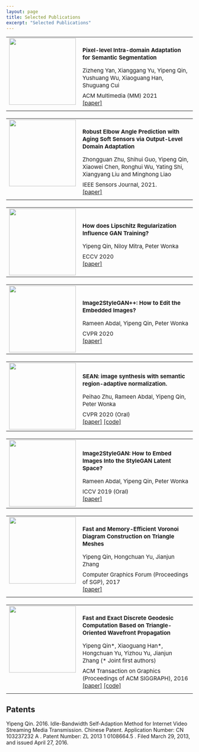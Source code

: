 ```yaml
---
layout: page
title: Selected Publications
excerpt: "Selected Publications"
---
```


<table style="width:100%;margin-bottom: 20px;">
	<tr>
		<td style="vertical-align:top;width:180px;"><img src="../images/2021_ACMMM_PixelDA.JPG" style="width:180px;"></td>
		<td style="vertical-align:middle; font-size:15px; line-height:20px; margin: 0; padding: 10px;">
				<p style="margin-bottom: 8px;"><strong>Pixel-level Intra-domain Adaptation for Semantic Segmentation</strong></p>
				<p style="margin-bottom: 8px;">Zizheng Yan, Xianggang Yu, Yipeng Qin, Yushuang Wu, Xiaoguang Han, Shuguang Cui</p>
				ACM Multimedia (MM) 2021
				<br/>
				<a href="" target="_blank"><u>[paper]</u></a>
		</td>
	</tr>
</table>

<table style="width:100%;margin-bottom: 20px;">
	<tr>
		<td style="vertical-align:top;width:180px;"><img src="../images/2021_IEEE_Sensors_Robust_angle_prediction.JPG" style="width:180px;"></td>
		<td style="vertical-align:middle; font-size:15px; line-height:20px; margin: 0; padding: 10px;">
				<p style="margin-bottom: 8px;"><strong>Robust Elbow Angle Prediction with Aging Soft Sensors via Output-Level Domain Adaptation</strong></p>
				<p style="margin-bottom: 8px;">Zhongguan Zhu, Shihui Guo, Yipeng Qin, Xiaowei Chen, Ronghui Wu, Yating Shi, Xiangyang Liu and Minghong Liao</p>
				IEEE Sensors Journal, 2021.
				<br/>
				<a href="https://doi.org/10.1109/JSEN.2021.3091004" target="_blank"><u>[paper]</u></a>
		</td>
	</tr>
</table>

<table style="width:100%;margin-bottom: 20px;">
	<tr>
		<td style="vertical-align:top;width:180px;"><img src="../images/2020_ECCV_GANLipschitz.JPG" style="width:180px;"></td>
		<td style="vertical-align:middle; font-size:15px; line-height:20px; margin: 0; padding: 10px;">
				<p style="margin-bottom: 8px;"><strong>How does Lipschitz Regularization Influence GAN Training?</strong></p>
				<p style="margin-bottom: 8px;">Yipeng Qin, Niloy Mitra, Peter Wonka </p>
				ECCV 2020
				<br/>
				<a href="https://www.ecva.net/papers/eccv_2020/papers_ECCV/html/2548_ECCV_2020_paper.php" target="_blank"><u>[paper]</u></a>
		</td>
	</tr>
</table>

<table style="width:100%;margin-bottom: 20px;">
	<tr>
		<td style="vertical-align:top;width:180px;"><img src="../images/2020_CVPR_image2styleganpp.JPG" style="width:180px;"></td>
		<td style="vertical-align:middle; font-size:15px; line-height:20px; margin: 0; padding: 10px;">
				<p style="margin-bottom: 8px;"><strong>Image2StyleGAN++: How to Edit the Embedded Images?</strong></p>
				<p style="margin-bottom: 8px;">Rameen Abdal, Yipeng Qin, Peter Wonka </p>
				CVPR 2020
				<br/>
				<a href="https://openaccess.thecvf.com/content_CVPR_2020/html/Abdal_Image2StyleGAN_How_to_Edit_the_Embedded_Images_CVPR_2020_paper.html" target="_blank"><u>[paper]</u></a>
		</td>
	</tr>
</table>

<table style="width:100%;margin-bottom: 20px;">
	<tr>
		<td style="vertical-align:top;width:180px;"><img src="../images/2020_CVPR_SEAN.JPG" style="width:180px;"></td>
		<td style="vertical-align:middle; font-size:15px; line-height:20px; margin: 0; padding: 10px;">
				<p style="margin-bottom: 8px;"><strong>SEAN: image synthesis with semantic region-adaptive normalization.</strong></p>
				<p style="margin-bottom: 8px;">Peihao Zhu, Rameen Abdal, Yipeng Qin, Peter Wonka </p>
				CVPR 2020 (Oral)
				<br/>
				<a href="https://openaccess.thecvf.com/content_CVPR_2020/html/Zhu_SEAN_Image_Synthesis_With_Semantic_Region-Adaptive_Normalization_CVPR_2020_paper.html" target="_blank">[paper]</a>
				<a href="https://github.com/ZPdesu/SEAN" target="_blank"><u>[code]</u></a>
		</td>
	</tr>
</table>

<table style="width:100%;margin-bottom: 20px;">
	<tr>
		<td style="vertical-align:top;width:180px;"><img src="../images/2019_ICCV_image2stylegan.JPG" style="width:180px;"></td>
		<td style="vertical-align:middle; font-size:15px; line-height:20px; margin: 0; padding: 10px;">
				<p style="margin-bottom: 8px;"><strong> Image2StyleGAN: How to Embed Images Into the StyleGAN Latent Space? </strong> </p>
				<p style="margin-bottom: 8px;">Rameen Abdal, Yipeng Qin, Peter Wonka </p>
				ICCV 2019 (Oral)
				<br/>
				<a href="http://openaccess.thecvf.com/content_ICCV_2019/html/Abdal_Image2StyleGAN_How_to_Embed_Images_Into_the_StyleGAN_Latent_Space_ICCV_2019_paper.html" target="_blank"><u>[paper]</u></a>
		</td>
	</tr>
</table>

<table style="width:100%;margin-bottom: 20px;">
	<tr>
		<td style="vertical-align:top;width:180px;"><img src="../images/2017_SGP.jpg" style="width:180px;"></td>
		<td style="vertical-align:middle; font-size:15px; line-height:20px; margin: 0; padding: 10px;">
				<p style="margin-bottom: 8px;"><strong> Fast and Memory-Efficient Voronoi Diagram Construction on Triangle Meshes </strong> </p>
				<p style="margin-bottom: 8px;">Yipeng Qin, Hongchuan Yu, Jianjun Zhang </p>
				Computer Graphics Forum (Proceedings of SGP), 2017
				<br/>
				<a href="http://dx.doi.org/10.1111/cgf.13248" target="_blank"><u>[paper]</u></a>		
		</td>
	</tr>
</table>

<table style="width:100%;margin-bottom: 20px;">
	<tr>
		<td style="vertical-align:top;width:180px;"><img src="../images/2016_SIGGRAPH.jpg" style="width:180px;"></td>
		<td style="vertical-align:middle;font-size:15px; line-height:20px; margin: 0; padding: 10px;">
				<p style="margin-bottom: 8px;"> <strong> Fast and Exact Discrete Geodesic Computation Based on Triangle-Oriented Wavefront Propagation </strong></p>
				<p style="margin-bottom: 8px;">Yipeng Qin*, Xiaoguang Han*, Hongchuan Yu, Yizhou Yu, Jianjun Zhang (* Joint first authors) </p>
				ACM Transaction on Graphics (Proceedings of ACM SIGGRAPH), 2016
				<br/>
				<a href="http://doi.org/10.1145/2897824.2925930" target="_blank"><u>[paper]</u></a>
				<a href="https://github.com/YipengQin/VTP_source_code" target="_blank"><u>[code]</u></a>	
		</td>
	</tr>
</table>


## Patents

Yipeng Qin. 2016. Idle-Bandwidth Self-Adaption Method for Internet Video Streaming Media Transmission. Chinese Patent. Application Number: CN 103237232 A . Patent Number: ZL 2013 1 0108664.5 . Filed March 29, 2013, and issued April 27, 2016.